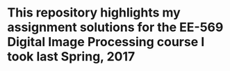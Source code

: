 
# This repository highlights my assignment solutions for the EE-569 Digital Image Processing course I took last Spring, 2017
